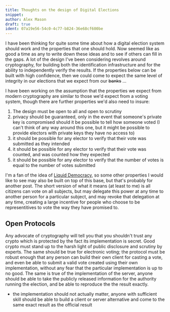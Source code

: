 ```yaml
---
title: Thoughts on the design of Digital Elections
snippet:
author: Alex Mason
draft: true
ident: 07a19e56-54c0-4c77-b824-36e68cf600be
---
```


I have been thinking for quite some time about how a digital election system
should work and the properties that one should hold. Now seemed like as good a
time as any to write down these ideas and to see if others can fill in the gaps.
A lot of the design I've been considering revolves around cryptography, for
building both the identification infrastructure and for the ability to
independently verify the results. If the properties below can be built with high
confidence, then we could come to expect the same level of integrity in our
elections that we expect from our ~~banks~~ ...

I have been working on the assumption that the properties we expect from modern
cryptography are similar to those we'd expect from a voting system, though there
are further properties we'd also need to insure:

 1. The design must be open to all and open to scrutiny
 1. privacy should be guaranteed, only in the event that someone's private key
    is compromised should it be possible to tell how someone voted (I can't
    think of any way around this one, but it might be possible to provide
    electors with private keys they have no access to)
 1. it should be possible for any elector to verify that their vote was
    submitted as they intended
 1. it should be possible for any elector to verify that their vote was counted,
    and was counted how they expected
 1. it should be possible for any elector to verify that the number of votes is
    equal to the number of votes submitted

I'm a fan of the idea of [Liquid
Democracy](https://en.wikipedia.org/wiki/Delegative_democracy), so some other
properties I would like to see may also be built on top of this base, but that's
probably for another post. The short version of what it means (at least to me)
is all citizens can vote on all subjects, but may delegate this power at any
time to another person for a particular subject, and may revoke that delegation
at any time, creating a large incentive for people who choose to be
representitives to vote the way they have promised to.

## Open Protocols

Any advocate of cryptography will tell you that you shouldn't trust any crypto
which is protected by the fact its implementation is secret. Good crypto must
stand up to the harsh light of public disclosure and scrutiny by experts. The
same should be true for electronic voting; the protocol must be robust enough
that any person can build their own client for casting a vote, and even be able
to submit a valid vote created using their own implementation, without any fear
that the particular implementation is up to no good. The same is true of the
implementation of the server, anyone should be able to take the publicly
released information for the authority running the election, and be able to
reproduce the the result exactly.




 - the implementation should not actually matter, anyone with sufficient skill
   should be able to build a client or server alternative and come to the same
   exact result as the official result
